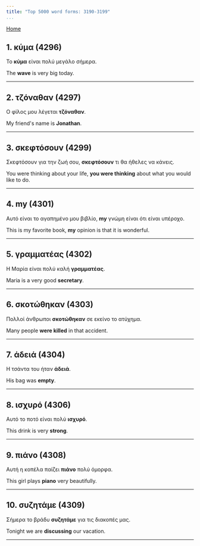 ```yaml
---
title: "Top 5000 word forms: 3190-3199"
...
```


[Home](./) 

## 1. κύμα (4296)

Το **κύμα** είναι πολύ μεγάλο σήμερα.

The **wave** is very big today.

---

## 2. τζόναθαν (4297)

Ο φίλος μου λέγεται **τζόναθαν**.  

My friend's name is **Jonathan**.

---

## 3. σκεφτόσουν (4299)

Σκεφτόσουν για την ζωή σου, **σκεφτόσουν** τι θα ήθελες να κάνεις.

You were thinking about your life, **you were thinking** about what you would like to do.

---

## 4. my (4301)

Αυτό είναι το αγαπημένο μου βιβλίο, **my** γνώμη είναι ότι είναι υπέροχο.

This is my favorite book, **my** opinion is that it is wonderful.

---

## 5. γραμματέας (4302)

Η Μαρία είναι πολύ καλή **γραμματέας**.

Maria is a very good **secretary**.

---

## 6. σκοτώθηκαν (4303)

Πολλοί άνθρωποι **σκοτώθηκαν** σε εκείνο το ατύχημα.

Many people **were killed** in that accident.

---

## 7. άδειά (4304)

Η τσάντα του ήταν **άδειά**.  

His bag was **empty**.

---

## 8. ισχυρό (4306)

Αυτό το ποτό είναι πολύ **ισχυρό**.

This drink is very **strong**.

---

## 9. πιάνο (4308)

Αυτή η κοπέλα παίζει **πιάνο** πολύ όμορφα.  

This girl plays **piano** very beautifully.

---

## 10. συζητάμε (4309)

Σήμερα το βράδυ **συζητάμε** για τις διακοπές μας.  

Tonight we are **discussing** our vacation.

---

